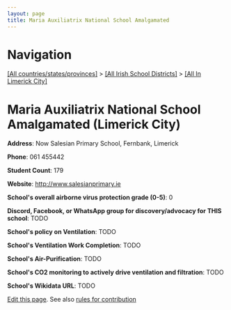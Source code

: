 ```yaml
---
layout: page
title: Maria Auxiliatrix National School Amalgamated
---
```

# Navigation

[[All countries/states/provinces]](../../..) > [[All Irish School Districts]](../..) > [[All In Limerick City]](..)

# Maria Auxiliatrix National School Amalgamated (Limerick City)

**Address**: Now Salesian Primary School, Fernbank, Limerick

**Phone**: 061 455442

**Student Count**: 179

**Website**: <http://www.salesianprimary.ie>

**School's overall airborne virus protection grade (0-5)**: 0

**Discord, Facebook, or WhatsApp group for discovery/advocacy for THIS school**: TODO

**School's policy on Ventilation**: TODO

**School's Ventilation Work Completion**: TODO

**School's Air-Purification**: TODO

**School's CO2 monitoring to actively drive ventilation and filtration**: TODO

**School's Wikidata URL**: TODO


[Edit this page](https://github.com/ventilate-schools/Ireland/edit/main/./Limerick_City/Maria_Auxiliatrix_National_School_Amalgamated.md). See also [rules for contribution](../../../contribution-rules/)